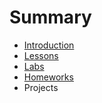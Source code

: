 # Summary

* [Introduction](README.md)
* [Lessons](lessons.md)
* [Labs](labs.md)
* [Homeworks](homeworks.md)
* Projects

